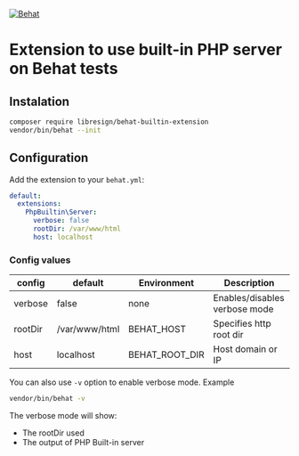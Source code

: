 [![Behat](https://github.com/LibreSign/behat-builtin-extension/actions/workflows/behat.yml/badge.svg)](https://github.com/LibreSign/behat-builtin-extension/actions/workflows/behat.yml)

# Extension to use built-in PHP server on Behat tests

## Instalation

```bash
composer require libresign/behat-builtin-extension
vendor/bin/behat --init
```

## Configuration

Add the extension to your `behat.yml`:

```yaml
default:
  extensions:
    PhpBuiltin\Server:
      verbose: false
      rootDir: /var/www/html
      host: localhost
```

### Config values

| config  | default       | Environment    | Description                   |
| ------- | ------------- | -------------- | ----------------------------- |
| verbose | false         | none           | Enables/disables verbose mode |
| rootDir | /var/www/html | BEHAT_HOST     | Specifies http root dir       |
| host    | localhost     | BEHAT_ROOT_DIR | Host domain or IP             |

You can also use `-v` option to enable verbose mode. Example
```bash
vendor/bin/behat -v
```
The verbose mode will show:
* The rootDir used
* The output of PHP Built-in server

